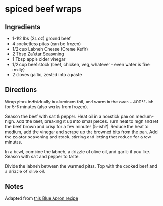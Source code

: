 # spiced beef wraps

## Ingredients

* 1-1/2 lbs (24 oz) ground beef
* 4 pocketless pitas (can be frozen)
* 1/2 cup Labneh Cheese (Creme Kefir)
* 2 Tbsp [Za'atar Seasoning](./zaatar-seasoning.md)
* 1 Tbsp apple cider vinegar
* 1/2 cup beef stock (beef, chicken, veg, whatever - even water is fine really)
* 2 cloves garlic, zested into a paste


## Directions

Wrap pitas individually in aluminum foil, and warm in the oven - 400°F-ish for 5-6 minutes (also works from frozen).

Season the beef with salt & pepper. Heat oil in a nonstick pan on medium-high. Add the beef, breaking it up into small pieces. Turn heat to high and let the beef brown and crisp for a few minutes (5-ish?). Reduce the heat to medium, add the vinegar and scrape up the browned bits from the pan. Add the za'atar seasoning and stock, stirring and letting that reduce for a few minutes.

In a bowl, combine the labneh, a drizzle of olive oil, and garlic if you like. Season with salt and pepper to taste.

Divide the labneh between the warmed pitas. Top with the cooked beef and a drizzle of olive oil.


## Notes

Adapted from [this Blue Apron recipe](https://www.blueapron.com/recipes/spiced-beef-wraps-with-butter-lettuce-salad)
